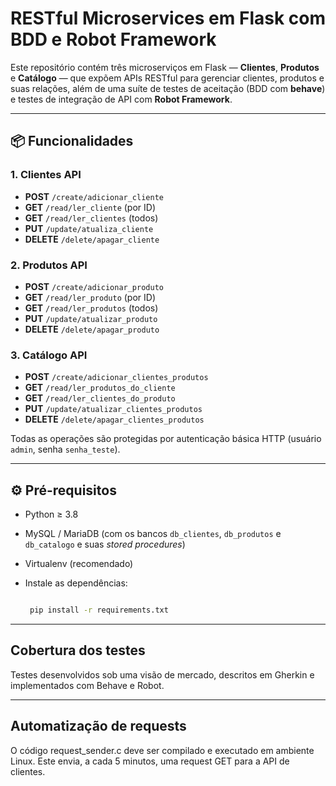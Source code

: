 # RESTful Microservices em Flask com BDD e Robot Framework

Este repositório contém três microserviços em Flask — **Clientes**, **Produtos** e **Catálogo** — que expõem APIs RESTful para gerenciar clientes, produtos e suas relações, além de uma suíte de testes de aceitação (BDD com **behave**) e testes de integração de API com **Robot Framework**.

---

## 📦 Funcionalidades

### 1. Clientes API  
- **POST** `/create/adicionar_cliente`  
- **GET** `/read/ler_cliente` (por ID)  
- **GET** `/read/ler_clientes` (todos)  
- **PUT** `/update/atualiza_cliente`  
- **DELETE** `/delete/apagar_cliente`  

### 2. Produtos API  
- **POST** `/create/adicionar_produto`  
- **GET** `/read/ler_produto` (por ID)  
- **GET** `/read/ler_produtos` (todos)  
- **PUT** `/update/atualizar_produto`  
- **DELETE** `/delete/apagar_produto`  

### 3. Catálogo API  
- **POST** `/create/adicionar_clientes_produtos`  
- **GET** `/read/ler_produtos_do_cliente`  
- **GET** `/read/ler_clientes_do_produto`  
- **PUT** `/update/atualizar_clientes_produtos`  
- **DELETE** `/delete/apagar_clientes_produtos`  

Todas as operações são protegidas por autenticação básica HTTP (usuário `admin`, senha `senha_teste`).

---

## ⚙️ Pré-requisitos

- Python ≥ 3.8  
- MySQL / MariaDB (com os bancos `db_clientes`, `db_produtos` e `db_catalogo` e suas *stored procedures*)  
- Virtualenv (recomendado)  
- Instale as dependências:

  ```bash

   pip install -r requirements.txt

---

## Cobertura dos testes
Testes desenvolvidos sob uma visão de mercado, descritos em Gherkin e implementados com Behave e Robot.

---

## Automatização de requests
O código request_sender.c deve ser compilado e executado em ambiente Linux. Este envia, a cada 5 minutos, uma request GET para a API de clientes.
